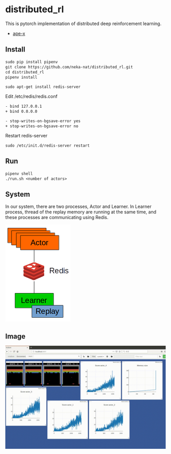 # distributed_rl

This is pytorch implementation of distributed deep reinforcement learning.

* [ape-x](https://arxiv.org/abs/1803.00933)

## Install

```
sudo pip install pipenv
git clone https://github.com/neka-nat/distributed_rl.git
cd distributed_rl
pipenv install
```

```
sudo apt-get install redis-server
```

Edit /etc/redis/redis.conf

```
- bind 127.0.0.1
+ bind 0.0.0.0
```

```
- stop-writes-on-bgsave-error yes
+ stop-writes-on-bgsave-error no
```

Restart redis-server

```
sudo /etc/init.d/redis-server restart
```

## Run

```
pipenv shell
./run.sh <number of actors>
```

## System
In our system, there are two processes, Actor and Learner.
In Learner process, thread of the replay memory are running at the same time,
and these processes are communicating using Redis.

![system](images/system.png)

## Image

![image](images/image.gif)